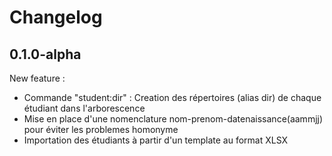 # Changelog

## 0.1.0-alpha
New feature :
 *   Commande "student:dir" : Creation des répertoires (alias dir) de chaque étudiant dans l'arborescence
 *   Mise en place d'une nomenclature nom-prenom-datenaissance(aammjj) pour éviter les problemes homonyme
 *   Importation des étudiants à partir d'un template au format XLSX
